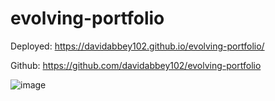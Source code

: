 # evolving-portfolio

Deployed: https://davidabbey102.github.io/evolving-portfolio/

Github: https://github.com/davidabbey102/evolving-portfolio




![image](https://user-images.githubusercontent.com/90018131/136731656-c5a48b0a-a78a-4c0d-967c-ed77b3bebccc.png)